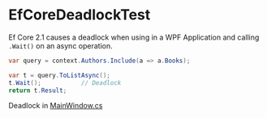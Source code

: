 # EfCoreDeadlockTest

Ef Core 2.1 causes a deadlock when using in a WPF Application and calling `.Wait()` on an async operation.

```csharp
var query = context.Authors.Include(a => a.Books);

var t = query.ToListAsync();
t.Wait();           // Deadlock
return t.Result;
```
Deadlock in [MainWindow.cs](https://github.com/JakobFerdinand/EfCoreDeadlockTest/blob/master/EfCoreDeadlockTest/MainWindow.xaml.cs)
